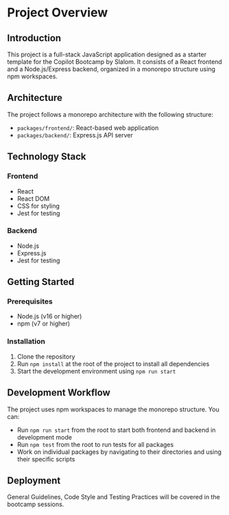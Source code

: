 # Project Overview

## Introduction

This project is a full-stack JavaScript application designed as a starter template for the Copilot Bootcamp by Slalom. It consists of a React frontend and a Node.js/Express backend, organized in a monorepo structure using npm workspaces.

## Architecture

The project follows a monorepo architecture with the following structure:

- `packages/frontend/`: React-based web application
- `packages/backend/`: Express.js API server

## Technology Stack

### Frontend
- React
- React DOM
- CSS for styling
- Jest for testing

### Backend
- Node.js
- Express.js
- Jest for testing

## Getting Started

### Prerequisites
- Node.js (v16 or higher)
- npm (v7 or higher)

### Installation
1. Clone the repository
2. Run `npm install` at the root of the project to install all dependencies
3. Start the development environment using `npm run start`

## Development Workflow

The project uses npm workspaces to manage the monorepo structure. You can:

- Run `npm run start` from the root to start both frontend and backend in development mode
- Run `npm test` from the root to run tests for all packages
- Work on individual packages by navigating to their directories and using their specific scripts

## Deployment

General Guidelines, Code Style and Testing Practices will be covered in the bootcamp sessions.
